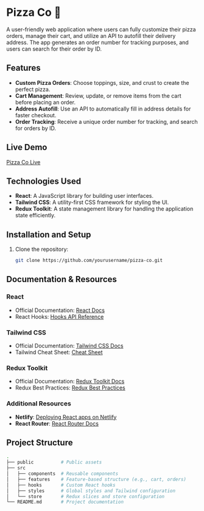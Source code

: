 # Pizza Co 🍕
A user-friendly web application where users can fully customize their pizza orders, manage their cart, and utilize an API to autofill their delivery address. The app generates an order number for tracking purposes, and users can search for their order by ID.


## Features
- **Custom Pizza Orders**: Choose toppings, size, and crust to create the perfect pizza.
- **Cart Management**: Review, update, or remove items from the cart before placing an order.
- **Address Autofill**: Use an API to automatically fill in address details for faster checkout.
- **Order Tracking**: Receive a unique order number for tracking, and search for orders by ID.


## Live Demo
[Pizza Co Live](https://eclectic-druid-7efb64.netlify.app)


## Technologies Used
- **React**: A JavaScript library for building user interfaces.
- **Tailwind CSS**: A utility-first CSS framework for styling the UI.
- **Redux Toolkit**: A state management library for handling the application state efficiently.


## Installation and Setup
1. Clone the repository:
   ```bash
   git clone https://github.com/yourusername/pizza-co.git


## Documentation & Resources

### React
- Official Documentation: [React Docs](https://reactjs.org/docs/getting-started.html)
- React Hooks: [Hooks API Reference](https://reactjs.org/docs/hooks-reference.html)

### Tailwind CSS
- Official Documentation: [Tailwind CSS Docs](https://tailwindcss.com/docs)
- Tailwind Cheat Sheet: [Cheat Sheet](https://nerdcave.com/tailwind-cheat-sheet)

### Redux Toolkit
- Official Documentation: [Redux Toolkit Docs](https://redux-toolkit.js.org/introduction/getting-started)
- Redux Best Practices: [Redux Best Practices](https://redux.js.org/style-guide/style-guide)

### Additional Resources
- **Netlify**: [Deploying React apps on Netlify](https://docs.netlify.com/integrations/frameworks/react/)
- **React Router**: [React Router Docs](https://reactrouter.com/en/main)


## Project Structure
```bash
.
├── public          # Public assets
├── src
│   ├── components  # Reusable components
│   ├── features    # Feature-based structure (e.g., cart, orders)
│   ├── hooks       # Custom React hooks
│   ├── styles      # Global styles and Tailwind configuration
│   └── store       # Redux slices and store configuration
└── README.md       # Project documentation


